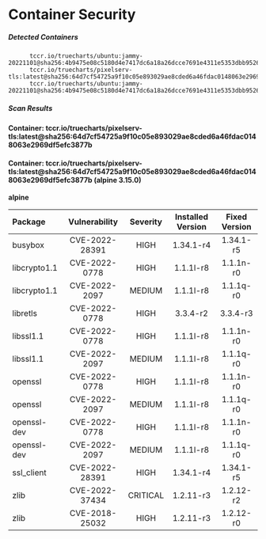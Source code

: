 # Container Security

##### Detected Containers

          tccr.io/truecharts/ubuntu:jammy-20221101@sha256:4b9475e08c5180d4e7417dc6a18a26dcce7691e4311e5353dbb952645c5ff43f
          tccr.io/truecharts/pixelserv-tls:latest@sha256:64d7cf54725a9f10c05e893029ae8cded6a46fdac0148063e2969df5efc3877b
          tccr.io/truecharts/ubuntu:jammy-20221101@sha256:4b9475e08c5180d4e7417dc6a18a26dcce7691e4311e5353dbb952645c5ff43f

##### Scan Results

**Container: tccr.io/truecharts/pixelserv-tls:latest@sha256:64d7cf54725a9f10c05e893029ae8cded6a46fdac0148063e2969df5efc3877b**

#### Container: tccr.io/truecharts/pixelserv-tls:latest@sha256:64d7cf54725a9f10c05e893029ae8cded6a46fdac0148063e2969df5efc3877b (alpine 3.15.0)
    

**alpine**

      
| Package         |    Vulnerability   |   Severity  |  Installed Version | Fixed Version |
|:----------------|:------------------:|:-----------:|:------------------:|:-------------:|
| busybox         |    CVE-2022-28391   |   HIGH  |  1.34.1-r4 | 1.34.1-r5 |
| libcrypto1.1         |    CVE-2022-0778   |   HIGH  |  1.1.1l-r8 | 1.1.1n-r0 |
| libcrypto1.1         |    CVE-2022-2097   |   MEDIUM  |  1.1.1l-r8 | 1.1.1q-r0 |
| libretls         |    CVE-2022-0778   |   HIGH  |  3.3.4-r2 | 3.3.4-r3 |
| libssl1.1         |    CVE-2022-0778   |   HIGH  |  1.1.1l-r8 | 1.1.1n-r0 |
| libssl1.1         |    CVE-2022-2097   |   MEDIUM  |  1.1.1l-r8 | 1.1.1q-r0 |
| openssl         |    CVE-2022-0778   |   HIGH  |  1.1.1l-r8 | 1.1.1n-r0 |
| openssl         |    CVE-2022-2097   |   MEDIUM  |  1.1.1l-r8 | 1.1.1q-r0 |
| openssl-dev         |    CVE-2022-0778   |   HIGH  |  1.1.1l-r8 | 1.1.1n-r0 |
| openssl-dev         |    CVE-2022-2097   |   MEDIUM  |  1.1.1l-r8 | 1.1.1q-r0 |
| ssl_client         |    CVE-2022-28391   |   HIGH  |  1.34.1-r4 | 1.34.1-r5 |
| zlib         |    CVE-2022-37434   |   CRITICAL  |  1.2.11-r3 | 1.2.12-r2 |
| zlib         |    CVE-2018-25032   |   HIGH  |  1.2.11-r3 | 1.2.12-r0 |

